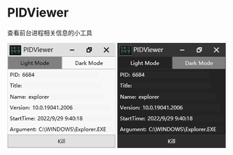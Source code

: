 # PIDViewer
查看前台进程相关信息的小工具

![screenshot-20220930-180908](Screenshots/screenshot-20220930-180932.png)
![screenshot-20220930-180908](Screenshots/screenshot-20220930-180908.png)
